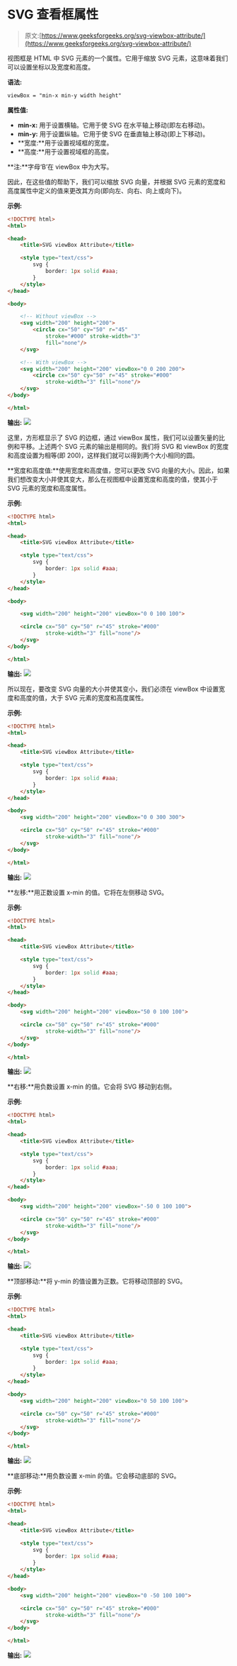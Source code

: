 # SVG 查看框属性

> 原文:[https://www.geeksforgeeks.org/svg-viewbox-attribute/](https://www.geeksforgeeks.org/svg-viewbox-attribute/)

视图框是 HTML 中 SVG 元素的一个属性。它用于缩放 SVG 元素，这意味着我们可以设置坐标以及宽度和高度。

**语法:**

```html
viewBox = "min-x min-y width height"
```

**属性值:**

*   **min-x:** 用于设置横轴。它用于使 SVG 在水平轴上移动(即左右移动)。
*   **min-y:** 用于设置纵轴。它用于使 SVG 在垂直轴上移动(即上下移动)。
*   **宽度:**用于设置视域框的宽度。
*   **高度:**用于设置视域框的高度。

**注:**字母‘B’在 viewBox 中为大写。

因此，在这些值的帮助下，我们可以缩放 SVG 向量，并根据 SVG 元素的宽度和高度属性中定义的值来更改其方向(即向左、向右、向上或向下)。

**示例:**

```html
<!DOCTYPE html>
<html>

<head>
    <title>SVG viewBox Attribute</title>

    <style type="text/css">
        svg {
            border: 1px solid #aaa;
        }
    </style>
</head>

<body>

    <!-- Without viewBox -->
    <svg width="200" height="200">
        <circle cx="50" cy="50" r="45"
            stroke="#000" stroke-width="3"
            fill="none"/>
    </svg>

    <!-- With viewBox -->
    <svg width="200" height="200" viewBox="0 0 200 200">
        <circle cx="50" cy="50" r="45" stroke="#000"
            stroke-width="3" fill="none"/>
    </svg>
</body>

</html>
```

**输出:**
![](img/14e374403233a49c062e6ff8a1ff7a50.png)

这里，方形框显示了 SVG 的边框，通过 viewBox 属性，我们可以设置矢量的比例和平移。上述两个 SVG 元素的输出是相同的。我们将 SVG 和 viewBox 的宽度和高度设置为相等(即 200)，这样我们就可以得到两个大小相同的圆。

**宽度和高度值:**使用宽度和高度值，您可以更改 SVG 向量的大小。因此，如果我们想改变大小并使其变大，那么在视图框中设置宽度和高度的值，使其小于 SVG 元素的宽度和高度属性。

**示例:**

```html
<!DOCTYPE html>
<html>

<head>
    <title>SVG viewBox Attribute</title>

    <style type="text/css">
        svg {
            border: 1px solid #aaa;
        }
    </style>
</head>

<body>

    <svg width="200" height="200" viewBox="0 0 100 100">

    <circle cx="50" cy="50" r="45" stroke="#000"
            stroke-width="3" fill="none"/>
    </svg>
</body>

</html>
```

**输出:**
![](img/105246180905b1416a7a7b2ea7e1ef9a.png)

所以现在，要改变 SVG 向量的大小并使其变小，我们必须在 viewBox 中设置宽度和高度的值，大于 SVG 元素的宽度和高度属性。

**示例:**

```html
<!DOCTYPE html>
<html>

<head>
    <title>SVG viewBox Attribute</title>

    <style type="text/css">
        svg {
            border: 1px solid #aaa;
        }
    </style>
</head>

<body>
    <svg width="200" height="200" viewBox="0 0 300 300">

    <circle cx="50" cy="50" r="45" stroke="#000"
            stroke-width="3" fill="none"/>
    </svg>
</body>

</html>
```

**输出:**
![](img/cbb3eafe988b52c15ba8ed37d2db5dd8.png)

**左移:**用正数设置 x-min 的值。它将在左侧移动 SVG。

**示例:**

```html
<!DOCTYPE html>
<html>

<head>
    <title>SVG viewBox Attribute</title>

    <style type="text/css">
        svg {
            border: 1px solid #aaa;
        }
    </style>
</head>

<body>
    <svg width="200" height="200" viewBox="50 0 100 100">

    <circle cx="50" cy="50" r="45" stroke="#000"
            stroke-width="3" fill="none"/>
    </svg>
</body>

</html>
```

**输出:**
![](img/fac589a53ad7a49665c8281b3206e905.png)

**右移:**用负数设置 x-min 的值。它会将 SVG 移动到右侧。

**示例:**

```html
<!DOCTYPE html>
<html>

<head>
    <title>SVG viewBox Attribute</title>

    <style type="text/css">
        svg {
            border: 1px solid #aaa;
        }
    </style>
</head>

<body>
    <svg width="200" height="200" viewBox="-50 0 100 100">

    <circle cx="50" cy="50" r="45" stroke="#000"
            stroke-width="3" fill="none"/>
    </svg>
</body>

</html>
```

**输出:**
![](img/ea4a2d0729432fd3c2c2ae4588d509d6.png)

**顶部移动:**将 y-min 的值设置为正数。它将移动顶部的 SVG。

**示例:**

```html
<!DOCTYPE html>
<html>

<head>
    <title>SVG viewBox Attribute</title>

    <style type="text/css">
        svg {
            border: 1px solid #aaa;
        }
    </style>
</head>

<body>
    <svg width="200" height="200" viewBox="0 50 100 100">

    <circle cx="50" cy="50" r="45" stroke="#000"
            stroke-width="3" fill="none"/>
    </svg>
</body>

</html>
```

**输出:**
![](img/1f9802c539170047d51974b476e15389.png)

**底部移动:**用负数设置 x-min 的值。它会移动底部的 SVG。

**示例:**

```html
<!DOCTYPE html>
<html>

<head>
    <title>SVG viewBox Attribute</title>

    <style type="text/css">
        svg {
            border: 1px solid #aaa;
        }
    </style>
</head>

<body>
    <svg width="200" height="200" viewBox="0 -50 100 100">

    <circle cx="50" cy="50" r="45" stroke="#000"
            stroke-width="3" fill="none"/>
    </svg>
</body>

</html>
```

**输出:**
![](img/b8f1dfbb6f4b71bd7cebbb2269268bf5.png)